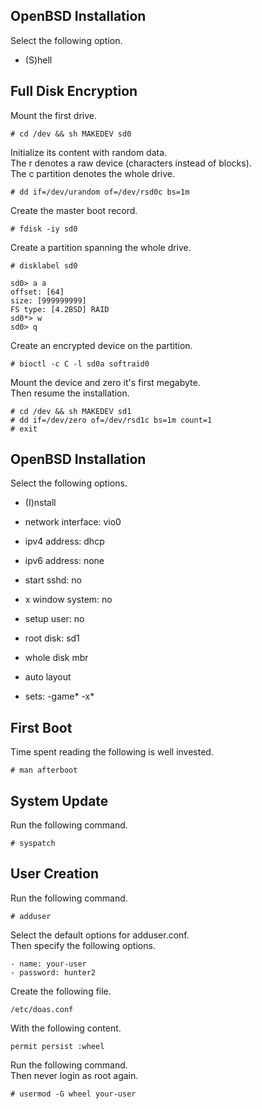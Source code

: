 OpenBSD Installation
--------------------
Select the following option.

  - (S)hell

Full Disk Encryption
--------------------
Mount the first drive.

    # cd /dev && sh MAKEDEV sd0

Initialize its content with random data.  
The r denotes a raw device (characters instead of blocks).  
The c partition denotes the whole drive.

    # dd if=/dev/urandom of=/dev/rsd0c bs=1m

Create the master boot record.

    # fdisk -iy sd0

Create a partition spanning the whole drive.

    # disklabel sd0

    sd0> a a
    offset: [64]
    size: [999999999]
    FS type: [4.2BSD] RAID
    sd0*> w
    sd0> q

Create an encrypted device on the partition.

    # bioctl -c C -l sd0a softraid0

Mount the device and zero it's first megabyte.  
Then resume the installation.

    # cd /dev && sh MAKEDEV sd1
    # dd if=/dev/zero of=/dev/rsd1c bs=1m count=1
    # exit

OpenBSD Installation
--------------------
Select the following options.

  - (I)nstall

  - network interface: vio0
  - ipv4 address: dhcp
  - ipv6 address: none

  - start sshd: no
  - x window system: no
  - setup user: no

  - root disk: sd1
  - whole disk mbr
  - auto layout

  - sets: -game\* -x\*

First Boot
----------
Time spent reading the following is well invested.

    # man afterboot

System Update
-------------
Run the following command.

    # syspatch

User Creation
-------------
Run the following command.

    # adduser

Select the default options for adduser.conf.  
Then specify the following options.

    - name: your-user
    - password: hunter2

Create the following file.

    /etc/doas.conf

With the following content.

    permit persist :wheel

Run the following command.  
Then never login as root again.

    # usermod -G wheel your-user
